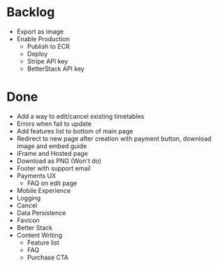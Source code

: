 # Backlog

- Export as image
- Enable Production
  - Publish to ECR
  - Deploy
  - Stripe API key
  - BetterStack API key

# Done

- Add a way to edit/cancel existing timetables
- Errors when fail to update
- Add features list to bottom of main page
- Redirect to new page after creation with payment button, download image and embed guide
- iFrame and Hosted page
- Download as PNG (Won't do)
- Footer with support email
- Payments UX
  - FAQ on edit page
- Mobile Experience
- Logging
- Cancel
- Data Persistence
- Favicon
- Better Stack
- Content Writing
  - Feature list
  - FAQ
  - Purchase CTA
